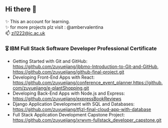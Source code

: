## Hi there 👋

<!--
**zuyuejiang/zuyuejiang** is a ✨ _special_ ✨ repository because its `README.md` (this file) appears on your GitHub profile.

Here are some ideas to get you started:

- 🔭 I’m currently working on ...
- 🌱 I’m currently learning ...
- 👯 I’m looking to collaborate on ...
- 🤔 I’m looking for help with ...
- 💬 Ask me about ...
- 📫 How to reach me: ...
- 😄 Pronouns: ...
- ⚡ Fun fact: ...
-->
✨ This an account for learning.
<br/>✨ for more projects plz visit : @ambervalentina
<br/>📫 zj1222@ic.ac.uk
### 🎖️ IBM Full Stack Software Developer Professional Certificate
- Getting Started with Git and GitHub: https://github.com/zuyuejiang/jbbmo-Introduction-to-Git-and-GitHub, https://github.com/zuyuejiang/github-final-project.git
- Developing Front-End Apps with React: https://github.com/zuyuejiang/conference_event_planner,https://github.com/zuyuejiang/e-plantShopping.git
- Developing Back-End Apps with Node.js and Express: https://github.com/zuyuejiang/expressBookReviews
- Django Application Development with SQL and Databases: https://github.com/zuyuejiang/tfjzl-final-cloud-app-with-database
- Full Stack Application Development Capstone Project: https://github.com/zuyuejiang/xrwvm-fullstack_developer_capstone.git
